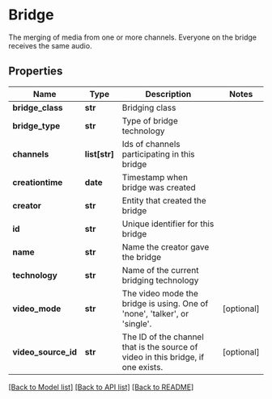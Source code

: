 # Bridge

The merging of media from one or more channels.  Everyone on the bridge receives the same audio.
## Properties
Name | Type | Description | Notes
------------ | ------------- | ------------- | -------------
**bridge_class** | **str** | Bridging class |
**bridge_type** | **str** | Type of bridge technology |
**channels** | **list[str]** | Ids of channels participating in this bridge |
**creationtime** | **date** | Timestamp when bridge was created |
**creator** | **str** | Entity that created the bridge |
**id** | **str** | Unique identifier for this bridge |
**name** | **str** | Name the creator gave the bridge |
**technology** | **str** | Name of the current bridging technology |
**video_mode** | **str** | The video mode the bridge is using. One of &#39;none&#39;, &#39;talker&#39;, or &#39;single&#39;. | [optional]
**video_source_id** | **str** | The ID of the channel that is the source of video in this bridge, if one exists. | [optional]

[[Back to Model list]](../README.md#documentation-for-models) [[Back to API list]](../README.md#documentation-for-api-endpoints) [[Back to README]](../README.md)
